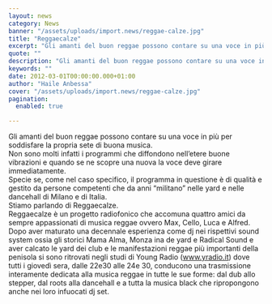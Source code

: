 ```yaml
---
layout: news
category: News
banner: "/assets/uploads/import.news/reggae-calze.jpg"
title: "Reggaecalze"
excerpt: "Gli amanti del buon reggae possono contare su una voce in più per soddisfare la propria sete di buona musica. Non sono molti infatti i programmi che diffondono nell’etere buone vibrazioni e quando se ne scopre una nuova la voce deve girare immediatamente. Specie se, come nel caso specifico, il programma in questione è di [&hellip"
quote: ""
description: "Gli amanti del buon reggae possono contare su una voce in più per soddisfare la propria sete di buona musica. Non sono molti infatti i programmi che diffondono nell’etere buone vibrazioni e quando se ne scopre una nuova la voce deve girare immediatamente. Specie se, come nel caso specifico, il programma in questione è di [&hellip"
keywords: ""
date: 2012-03-01T00:00:00.000+01:00
author: "Haile Anbessa"
cover: "/assets/uploads/import.news/reggae-calze.jpg"
pagination:
  enabled: true

---
```


Gli amanti del buon reggae possono contare su una voce in più per soddisfare la propria sete di buona musica.  
Non sono molti infatti i programmi che diffondono nell’etere buone vibrazioni e quando se ne scopre una nuova la voce deve girare immediatamente.  
Specie se, come nel caso specifico, il programma in questione è di qualità e gestito da persone competenti che da anni “militano” nelle yard e nelle dancehall di Milano e di Italia.  
Stiamo parlando di Reggaecalze.  
Reggaecalze è un progetto radiofonico che accomuna quattro amici da sempre appassionati di musica reggae ovvero Max, Cello, Luca e Alfred.  
Dopo aver maturato una decennale esperienza come dj nei rispettivi sound system ossia gli storici Mama Alma, Monza ina de yard e Radical Sound e aver calcato le yard dei club e le manifestazioni reggae più importanti della penisola si sono ritrovati negli studi di Young Radio (www.yradio.it) dove tutti i giovedì sera, dalle 22e30 alle 24e 30, conducono una trasmissione interamente dedicata alla musica reggae in tutte le sue forme: dal dub allo stepper, dal roots alla dancehall e a tutta la musica black che ripropongono anche nei loro infuocati dj set.